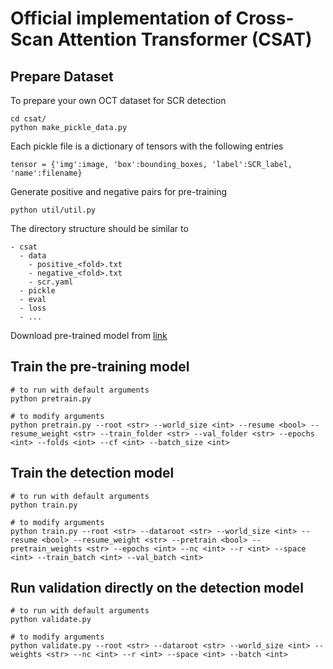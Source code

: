 # Official implementation of Cross-Scan Attention Transformer (CSAT)

## Prepare Dataset
To prepare your own OCT dataset for SCR detection
```shell
cd csat/
python make_pickle_data.py
```
Each pickle file is a dictionary of tensors with the following entries
```
tensor = {'img':image, 'box':bounding_boxes, 'label':SCR_label, 'name':filename}
```
Generate positive and negative pairs for pre-training
```shell
python util/util.py
```
The directory structure should be similar to
```
- csat
  - data
    - positive_<fold>.txt
    - negative_<fold>.txt
    - scr.yaml
  - pickle
  - eval
  - loss
  - ...
```
Download pre-trained model from [link](https://drive.google.com/file/d/1psdJRRyuMKzhAv8R24gnXDe0McHIYo6y/view?usp=sharing)

## Train the pre-training model
```shell
# to run with default arguments
python pretrain.py

# to modify arguments
python pretrain.py --root <str> --world_size <int> --resume <bool> --resume_weight <str> --train_folder <str> --val_folder <str> --epochs <int> --folds <int> --cf <int> --batch_size <int>
```

## Train the detection model
```shell
# to run with default arguments
python train.py

# to modify arguments
python train.py --root <str> --dataroot <str> --world_size <int> --resume <bool> --resume_weight <str> --pretrain <bool> --pretrain_weights <str> --epochs <int> --nc <int> --r <int> --space <int> --train_batch <int> --val_batch <int>
```

## Run validation directly on the detection model
```shell
# to run with default arguments
python validate.py

# to modify arguments
python validate.py --root <str> --dataroot <str> --world_size <int> --weights <str> --nc <int> --r <int> --space <int> --batch <int>
```
